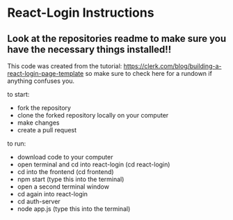 # React-Login Instructions
## Look at the repositories readme to make sure you have the necessary things installed!!
This code was created from the tutorial: https://clerk.com/blog/building-a-react-login-page-template so make sure to check here for a rundown if anything confuses you.

to start:
* fork the repository
* clone the forked repository locally on your computer
* make changes
* create a pull request

to run:
* download code to your computer
* open terminal and cd into react-login (cd react-login)
* cd into the frontend (cd frontend)
* npm start (type this into the terminal)
* open a second terminal window
* cd again into react-login
* cd auth-server
* node app.js (type this into the terminal)
